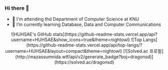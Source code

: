 ### Hi there 👋
  - 🧐 I'm attending thd Department of Computer Science at KNU
  - 🌱 I’m currently learning Database, Data and Computer Communications
<!--
**HUHSAE/HUHSAE** is a ✨ _special_ ✨ repository because its `README.md` (this file) appears on your GitHub profile.

Here are some ideas to get you started:

- 🔭 I’m currently working on ...
- 🌱 I’m currently learning ...
- 👯 I’m looking to collaborate on ...
- 🤔 I’m looking for help with ...
- 💬 Ask me about ...
- 📫 How to reach me: ...
- 😄 Pronouns: ...
- ⚡ Fun fact: ...
-->

<div align="center">
![HUHSAE's GitHub stats](https://github-readme-stats.vercel.app/api?username=HUHSAE&show_icons=true&theme=nightowl)
![Top Langs](https://github-readme-stats.vercel.app/api/top-langs/?username=HUHSAE&layout=compact&theme=nightowl)
[![Solved.ac 프로필](http://mazassumnida.wtf/api/v2/generate_badge?boj=dragonsd)](https://solved.ac/dragonsd)
</div>
  
 
